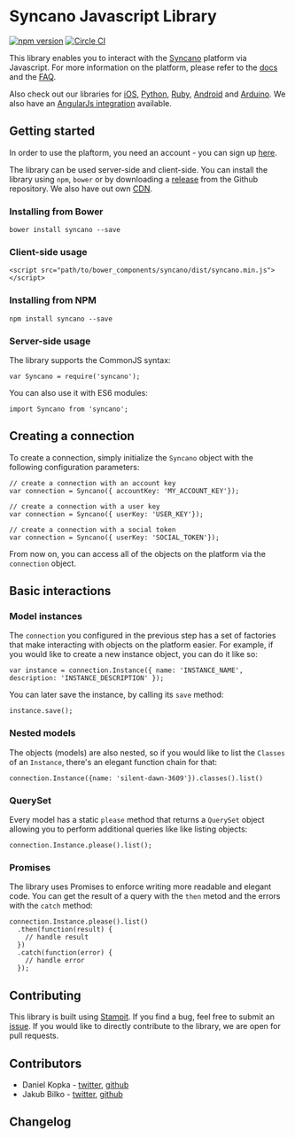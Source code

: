 # Syncano Javascript Library
[![npm version](https://badge.fury.io/js/syncano.svg)](https://badge.fury.io/js/syncano) [![Circle CI](https://circleci.com/gh/Syncano/syncano-js/tree/release%2F1.0.0.svg?style=svg)](https://circleci.com/gh/Syncano/syncano-js/tree/release%2F1.0.0)

This library enables you to interact with the [Syncano](http://syncano.io) platform via Javascript. For more information on the platform, please refer to the [docs](http://docs.syncano.io/docs/getting-started-with-syncano/) and the [FAQ](https://www.syncano.io/support/).

Also check out our libraries for [iOS](https://github.com/Syncano/syncano-ios), [Python](https://github.com/Syncano/syncano-python), [Ruby](https://github.com/Syncano/syncano-ruby), [Android](https://github.com/Syncano/syncano-android) and [Arduino](https://github.com/Syncano/syncano-arduino). We also have an [AngularJs integration](https://github.com/Syncano/ng-syncano) available.

## Getting started

In order to use the plaftorm, you need an account - you can sign up [here](https://dashboard.syncano.io/?utm_source=github&utm_medium=readme&utm_campaign=syncano-js).

The library can be used server-side and client-side. You can install the library using `npm`, `bower` or by downloading a [release](https://github.com/Syncano/syncano-js/releases) from the Github repository. We also have out own [CDN](http://cdn.syncano.com/syncano.js).

### Installing from Bower

```
bower install syncano --save
```

### Client-side usage

```
<script src="path/to/bower_components/syncano/dist/syncano.min.js"></script>
```

### Installing from NPM

```
npm install syncano --save
```

### Server-side usage

The library supports the CommonJS syntax:

```
var Syncano = require('syncano');
```

You can also use it with ES6 modules:

```
import Syncano from 'syncano';
```

## Creating a connection

To create a connection, simply initialize the `Syncano` object with the following configuration parameters:

```
// create a connection with an account key
var connection = Syncano({ accountKey: 'MY_ACCOUNT_KEY'});

// create a connection with a user key
var connection = Syncano({ userKey: 'USER_KEY'});

// create a connection with a social token
var connection = Syncano({ userKey: 'SOCIAL_TOKEN'});

```

From now on, you can access all of the objects on the platform via the `connection` object.

## Basic interactions

### Model instances

The `connection` you configured in the previous step has a set of factories that  make interacting with objects on the platform easier. For example, if you would like to create a new instance object, you can do it like so:

```
var instance = connection.Instance({ name: 'INSTANCE_NAME', description: 'INSTANCE_DESCRIPTION' });
```

You can later save the instance, by calling its `save` method:

```
instance.save();

```

### Nested models

The objects (models) are also nested, so if you would like to list the `Classes` of an `Instance`, there's an elegant function chain for that:

```
connection.Instance({name: 'silent-dawn-3609'}).classes().list()
```
### QuerySet

Every model has a static `please` method that returns a `QuerySet` object allowing you to perform additional queries like like listing objects:

```
connection.Instance.please().list();
```

### Promises

The library uses Promises to enforce writing more readable and elegant code. You can get the result of a query with the `then` metod and the errors with the `catch` method:

```
connection.Instance.please().list()
  .then(function(result) {
    // handle result
  })
  .catch(function(error) {
    // handle error
  });
```

## Contributing

This library is built using [Stampit](https://github.com/stampit-org/stampit). If you find a bug, feel free to submit an [issue](https://github.com/Syncano/syncano-js/issues). If you would like to directly contribute to the library, we are open for pull requests.

## Contributors
* Daniel Kopka - [twitter](https://twitter.com/danielkopka), [github](https://github.com/dancio)
* Jakub Bilko - [twitter](https://twitter.com/jakubbilko), [github](https://github.com/jakubbilko)

## Changelog

